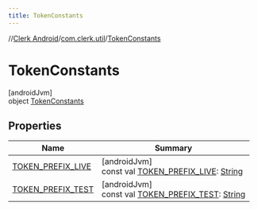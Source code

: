 ```yaml
---
title: TokenConstants
---
```

//[Clerk Android](../../../index.html)/[com.clerk.util](../index.html)/[TokenConstants](index.html)



# TokenConstants



[androidJvm]\
object [TokenConstants](index.html)



## Properties


| Name | Summary |
|---|---|
| [TOKEN_PREFIX_LIVE](-t-o-k-e-n_-p-r-e-f-i-x_-l-i-v-e.html) | [androidJvm]<br>const val [TOKEN_PREFIX_LIVE](-t-o-k-e-n_-p-r-e-f-i-x_-l-i-v-e.html): [String](https://kotlinlang.org/api/latest/jvm/stdlib/kotlin-stdlib/kotlin/-string/index.html) |
| [TOKEN_PREFIX_TEST](-t-o-k-e-n_-p-r-e-f-i-x_-t-e-s-t.html) | [androidJvm]<br>const val [TOKEN_PREFIX_TEST](-t-o-k-e-n_-p-r-e-f-i-x_-t-e-s-t.html): [String](https://kotlinlang.org/api/latest/jvm/stdlib/kotlin-stdlib/kotlin/-string/index.html) |

